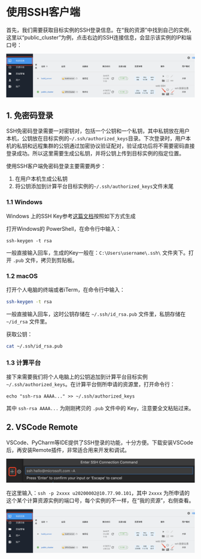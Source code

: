 # 使用SSH客户端

首先，我们需要获取目标实例的SSH登录信息。在“我的资源”中找到自己的实例，这里以“public_cluster”为例，点击右边的SSH连接信息，会显示该实例的IP和端口号：

![目标实例的各项操作](../images/public_cluster.png)

## 1. 免密码登录

SSH免密码登录需要一对密钥对，包括一个公钥和一个私钥，其中私钥放在用户本机，公钥放在目标实例的`~/.ssh/authorized_keys`目录。下次登录时，用户本机的私钥和远程集群的公钥通过加密协议验证配对，验证成功后将不需要密码直接登录成功。所以这里需要生成公私钥，并将公钥上传到目标实例的指定位置。

使用SSH客户端免密码登录主要需要两步：

1. 在用户本机生成公私钥
2. 将公钥添加到计算平台目标实例的`~/.ssh/authorized_keys`文件末尾

### 1.1 Windows

Windows 上的SSH Key参考[这篇文档](https://docs.microsoft.com/en-us/windows-server/administration/openssh/openssh_keymanagement#user-key-generation)按照如下方式生成

打开Windows的 PowerShell，在命令行中输入：

```
ssh-keygen -t rsa
```

一般直接输入回车，生成的Key一般在：`C:\Users\username\.ssh\` 文件夹下。打开 `.pub` 文件，拷贝到剪贴板。

### 1.2 macOS

打开个人电脑的终端或者iTerm，在命令行中输入：

```bash
ssh-keygen -t rsa
```

一般直接输入回车，这时公钥存储在 `~/.ssh/id_rsa.pub` 文件里，私钥存储在 `~/id_rsa` 文件里。

获取公钥：

```bash
cat ~/.ssh/id_rsa.pub
```
### 1.3 计算平台

接下来需要我们将个人电脑上的公钥追加到计算平台目标实例 `~/.ssh/authorized_keys`。在计算平台侧所申请的资源里，打开命令行：

```
echo "ssh-rsa AAAA..." >> ~/.ssh/authorized_keys
```

其中 `ssh-rsa AAAA...` 为刚刚拷贝的 `.pub` 文件中的 Key，注意要全文粘贴过来。


## 2. VSCode Remote

VSCode、PyCharm等IDE提供了SSH登录的功能，十分方便。下载安装VSCode后，再安装Remote插件，非常适合用来开发和调试。

![VScode远程连接](../images/vscode-remote-ssh.png)

在这里输入：`ssh -p 2xxxx u20200002@10.77.90.101`，其中 `2xxxx` 为所申请的这个某个计算资源实例的端口号，每个实例的不一样，在“我的资源”，右侧查看。

![目标实例的各项操作](../images/public_cluster.png)

